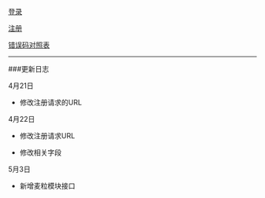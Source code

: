 [登录](登录.md)

[注册](注册.md)

[错误码对照表](错误码对照表.md)



----
###更新日志

4月21日

- 修改注册请求的URL

4月22日

- 修改注册请求URL

- 修改相关字段

5月3日

- 新增麦粒模块接口
